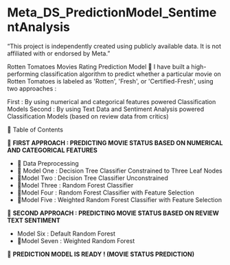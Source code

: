 # Meta_DS_PredictionModel_SentimentAnalysis
“This project is independently created using publicly available data. It is not affiliated with or endorsed by Meta.”

Rotten Tomatoes Movies Rating Prediction Model 🍅
I have built a high-performing classification algorithm to predict whether a particular movie on Rotten Tomatoes is labeled as 'Rotten', 'Fresh', or 'Certified-Fresh', using two approaches :

First : By using numerical and categorical features powered Classification Models
Second : By using Text Data and Sentiment Analysis powered Classification Models (based on review data from critics)

🧭 Table of Contents

🍿
**FIRST APPROACH : PREDICTING MOVIE STATUS BASED ON NUMERICAL AND CATEGORICAL FEATURES**
- 🧹 Data Preprocessing
- 🌲 Model One : Decision Tree Classifier Constrained to Three Leaf Nodes
- 🌲Model Two : Decision Tree Classifier Unconstrained
- 🌳Model Three : Random Forest Classifier
- 🧠Model Four : Random Forest Classifier with Feature Selection
- 🧠Model Five : Weighted Random Forest Classifier with Feature Selection

💬
****SECOND APPROACH :** PREDICTING MOVIE STATUS BASED ON REVIEW TEXT SENTIMENT**
- Model Six : Default Random Forest
- 🧠Model Seven : Weighted Random Forest

🎯
**PREDICTION MODEL IS READY ! (MOVIE STATUS PREDICTION)**
